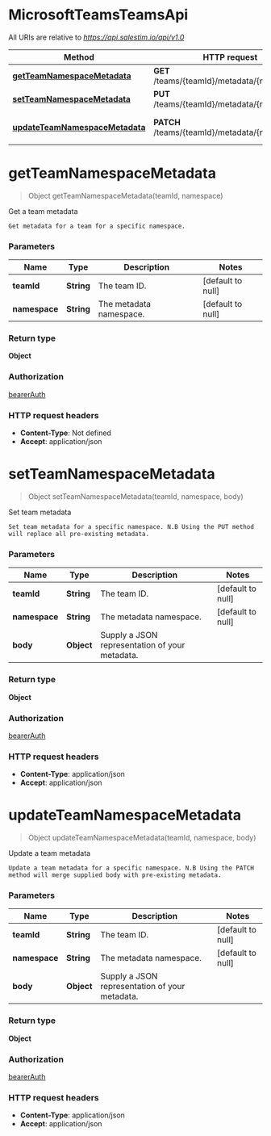 # MicrosoftTeamsTeamsApi

All URIs are relative to *https://api.salestim.io/api/v1.0*

| Method | HTTP request | Description |
|------------- | ------------- | -------------|
| [**getTeamNamespaceMetadata**](MicrosoftTeamsTeamsApi.md#getTeamNamespaceMetadata) | **GET** /teams/{teamId}/metadata/{namespace} | Get a team metadata |
| [**setTeamNamespaceMetadata**](MicrosoftTeamsTeamsApi.md#setTeamNamespaceMetadata) | **PUT** /teams/{teamId}/metadata/{namespace} | Set team metadata |
| [**updateTeamNamespaceMetadata**](MicrosoftTeamsTeamsApi.md#updateTeamNamespaceMetadata) | **PATCH** /teams/{teamId}/metadata/{namespace} | Update a team metadata |


<a name="getTeamNamespaceMetadata"></a>
# **getTeamNamespaceMetadata**
> Object getTeamNamespaceMetadata(teamId, namespace)

Get a team metadata

    Get metadata for a team for a specific namespace.

### Parameters

|Name | Type | Description  | Notes |
|------------- | ------------- | ------------- | -------------|
| **teamId** | **String**| The team ID. | [default to null] |
| **namespace** | **String**| The metadata namespace. | [default to null] |

### Return type

**Object**

### Authorization

[bearerAuth](../README.md#bearerAuth)

### HTTP request headers

- **Content-Type**: Not defined
- **Accept**: application/json

<a name="setTeamNamespaceMetadata"></a>
# **setTeamNamespaceMetadata**
> Object setTeamNamespaceMetadata(teamId, namespace, body)

Set team metadata

    Set team metadata for a specific namespace. N.B Using the PUT method will replace all pre-existing metadata.

### Parameters

|Name | Type | Description  | Notes |
|------------- | ------------- | ------------- | -------------|
| **teamId** | **String**| The team ID. | [default to null] |
| **namespace** | **String**| The metadata namespace. | [default to null] |
| **body** | **Object**| Supply a JSON representation of your metadata. | |

### Return type

**Object**

### Authorization

[bearerAuth](../README.md#bearerAuth)

### HTTP request headers

- **Content-Type**: application/json
- **Accept**: application/json

<a name="updateTeamNamespaceMetadata"></a>
# **updateTeamNamespaceMetadata**
> Object updateTeamNamespaceMetadata(teamId, namespace, body)

Update a team metadata

    Update a team metadata for a specific namespace. N.B Using the PATCH method will merge supplied body with pre-existing metadata.

### Parameters

|Name | Type | Description  | Notes |
|------------- | ------------- | ------------- | -------------|
| **teamId** | **String**| The team ID. | [default to null] |
| **namespace** | **String**| The metadata namespace. | [default to null] |
| **body** | **Object**| Supply a JSON representation of your metadata. | |

### Return type

**Object**

### Authorization

[bearerAuth](../README.md#bearerAuth)

### HTTP request headers

- **Content-Type**: application/json
- **Accept**: application/json


